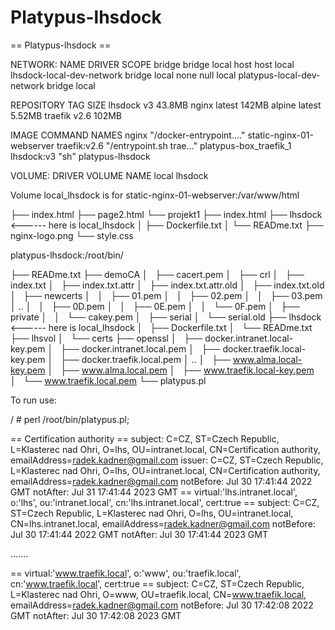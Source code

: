 # Platypus-lhsdock
== Platypus-lhsdock ==

NETWORK:
NAME                         DRIVER    SCOPE
bridge                       bridge    local
host                         host      local
lhsdock-local-dev-network    bridge    local
none                         null      local
platypus-local-dev-network   bridge    local

REPOSITORY   TAG       SIZE
lhsdock      v3        43.8MB
nginx        latest    142MB
alpine       latest    5.52MB
traefik      v2.6      102MB

IMAGE          COMMAND                  NAMES
nginx          "/docker-entrypoint.…"   static-nginx-01-webserver
traefik:v2.6   "/entrypoint.sh trae…"   platypus-box_traefik_1
lhsdock:v3     "sh"                     platypus-lhsdock

VOLUME:
DRIVER    VOLUME NAME
local     lhsdock

Volume local_lhsdock is for static-nginx-01-webserver:/var/www/html

 ├── index.html
 ├── page2.html
 └── projekt1
    ├── index.html
    ├── lhsdock     <------ here is local_lhsdock
    │   ├── Dockerfile.txt
    │   └── READme.txt
    ├── nginx-logo.png
    └── style.css


platypus-lhsdock:/root/bin/

 ├── READme.txt
 ├── demoCA
 │   ├── cacert.pem
 │   ├── crl
 │   ├── index.txt
 │   ├── index.txt.attr
 │   ├── index.txt.attr.old
 │   ├── index.txt.old
 │   ├── newcerts
 │   │   ├── 01.pem
 │   │   ├── 02.pem
 │   │   ├── 03.pem
 │ ..
 │   │   ├── 0D.pem
 │   │   ├── 0E.pem
 │   │   └── 0F.pem
 │   ├── private
 │   │   └── cakey.pem
 │   ├── serial
 │   └── serial.old
 ├── lhsdock     <------ here is local_lhsdock
 │   ├── Dockerfile.txt
 │   └── READme.txt
 ├── lhsvol
 │   └── certs
 ├── openssl
 │   ├── docker.intranet.local-key.pem
 │   ├── docker.intranet.local.pem
 │   ├── docker.traefik.local-key.pem
 │   ├── docker.traefik.local.pem
 │ ..
 │   ├── www.alma.local-key.pem
 │   ├── www.alma.local.pem
 │   ├── www.traefik.local-key.pem
 │   └── www.traefik.local.pem
 └── platypus.pl

To run use:

/ # perl /root/bin/platypus.pl;

== Certification authority ==
subject: C=CZ, ST=Czech Republic, L=Klasterec nad Ohri, O=lhs, OU=intranet.local, CN=Certification authority, emailAddress=radek.kadner@gmail.com
issuer: C=CZ, ST=Czech Republic, L=Klasterec nad Ohri, O=lhs, OU=intranet.local, CN=Certification authority, emailAddress=radek.kadner@gmail.com
notBefore: Jul 30 17:41:44 2022 GMT
notAfter: Jul 31 17:41:44 2023 GMT
== virtual:'lhs.intranet.local', o:'lhs', ou:'intranet.local', cn:'lhs.intranet.local', cert:true ==
subject: C=CZ, ST=Czech Republic, L=Klasterec nad Ohri, O=lhs, OU=intranet.local, CN=lhs.intranet.local, emailAddress=radek.kadner@gmail.com
notBefore: Jul 30 17:41:44 2022 GMT
notAfter: Jul 30 17:41:44 2023 GMT

.......

== virtual:'www.traefik.local', o:'www', ou:'traefik.local', cn:'www.traefik.local', cert:true ==
subject: C=CZ, ST=Czech Republic, L=Klasterec nad Ohri, O=www, OU=traefik.local, CN=www.traefik.local, emailAddress=radek.kadner@gmail.com
notBefore: Jul 30 17:42:08 2022 GMT
notAfter: Jul 30 17:42:08 2023 GMT
